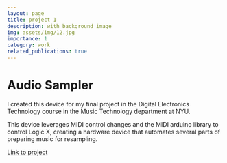```yaml
---
layout: page
title: project 1
description: with background image
img: assets/img/12.jpg
importance: 1
category: work
related_publications: true
---
```


# Audio Sampler

I created this device for my final project in the Digital Electronics Technology course in the Music Technology department at NYU.

This device leverages MIDI control changes and the MIDI arduino library to control Logic X, creating a hardware device that automates several parts of preparing music for resampling.

[Link to project](https://aidansingh.music.blog/2020/12/04/digital-lab-final-project/?preview_id=255&preview_nonce=d8caa01cb3&preview=true)